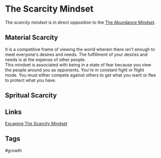 # The Scarcity Mindset
The *scarcity mindset* is in direct opposition to the [The Abundance Mindset](../202308040125/README.md).  

## Material Scarcity
It is a competitive frame of viewing the world wherein there isn't enough to meet everyone's desires and needs. The fulfillment of your desires and needs is at the expense of other people.  
This mindset is associated with being in a state of fear because you view the people around you as opponents. You're in constant fight or flight mode. You must either compete against others to get what you want or flee to protect what you have.  

## Spritual Scarcity

## Links
[Escaping The Scarcity Mindset](../202308041621/README.md)

## Tags
#growth
